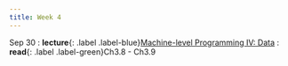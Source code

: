 ```yaml
---
title: Week 4
---
```


Sep 30
: **lecture**{: .label .label-blue}[Machine-level Programming IV: Data](/ics-fa24/assets/lec/07-machine-data.pdf)
  : **read**{: .label .label-green}Ch3.8 - Ch3.9